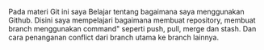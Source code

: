 Pada materi Git ini saya Belajar tentang bagaimana saya menggunakan Github.
Disini saya mempelajari bagaimana membuat repository, membuat branch menggunakan command" seperti push, pull, merge dan stash. Dan cara penanganan conflict dari branch utama ke branch lainnya.